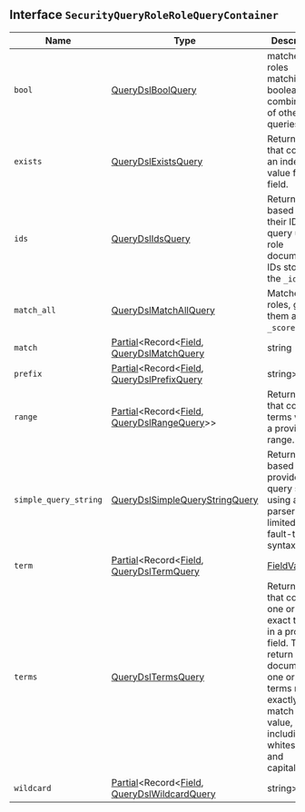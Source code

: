 ## Interface `SecurityQueryRoleRoleQueryContainer`

| Name | Type | Description |
| - | - | - |
| `bool` | [QueryDslBoolQuery](./QueryDslBoolQuery.md) | matches roles matching boolean combinations of other queries. |
| `exists` | [QueryDslExistsQuery](./QueryDslExistsQuery.md) | Returns roles that contain an indexed value for a field. |
| `ids` | [QueryDslIdsQuery](./QueryDslIdsQuery.md) | Returns roles based on their IDs. This query uses role document IDs stored in the `_id` field. |
| `match_all` | [QueryDslMatchAllQuery](./QueryDslMatchAllQuery.md) | Matches all roles, giving them all a `_score` of 1.0. |
| `match` | [Partial](./Partial.md)<Record<[Field](./Field.md), [QueryDslMatchQuery](./QueryDslMatchQuery.md) | string | [float](./float.md) | boolean>> | Returns roles that match a provided text, number, date or boolean value. The provided text is analyzed before matching. |
| `prefix` | [Partial](./Partial.md)<Record<[Field](./Field.md), [QueryDslPrefixQuery](./QueryDslPrefixQuery.md) | string>> | Returns roles that contain a specific prefix in a provided field. |
| `range` | [Partial](./Partial.md)<Record<[Field](./Field.md), [QueryDslRangeQuery](./QueryDslRangeQuery.md)>> | Returns roles that contain terms within a provided range. |
| `simple_query_string` | [QueryDslSimpleQueryStringQuery](./QueryDslSimpleQueryStringQuery.md) | Returns roles based on a provided query string, using a parser with a limited but fault-tolerant syntax. |
| `term` | [Partial](./Partial.md)<Record<[Field](./Field.md), [QueryDslTermQuery](./QueryDslTermQuery.md) | [FieldValue](./FieldValue.md)>> | Returns roles that contain an exact term in a provided field. To return a document, the query term must exactly match the queried field's value, including whitespace and capitalization. |
| `terms` | [QueryDslTermsQuery](./QueryDslTermsQuery.md) | Returns roles that contain one or more exact terms in a provided field. To return a document, one or more terms must exactly match a field value, including whitespace and capitalization. |
| `wildcard` | [Partial](./Partial.md)<Record<[Field](./Field.md), [QueryDslWildcardQuery](./QueryDslWildcardQuery.md) | string>> | Returns roles that contain terms matching a wildcard pattern. |

